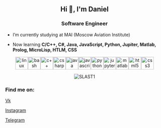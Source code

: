 <h2 align="center">Hi 👋, I'm Daniel</h2>
<h3 align="center">Software Engineer</h3>

- I’m currently studying at MAI (Moscow Aviation Institute)

- Now learning **C/C++, C#, Java, JavaScript, Python, Jupiter, Matlab, Prolog, MicroLisp, HTLM, CSS**

<p align="center"><img
src="https://github.com/SLAST1/devicon/blob/master/icons/linux/linux-original.svg" alt="linux" width="40" height="40"/><img
src="https://github.com/SLAST1/devicon/blob/master/icons/bash/bash-original.svg" alt="bash" width="40" height="40"/><img
src="https://github.com/SLAST1/devicon/blob/master/icons/cplusplus/cplusplus-original.svg" alt="c++" width="40" height="40"/><img
src="https://github.com/SLAST1/devicon/blob/master/icons/csharp/csharp-line.svg" alt="csharp" width="40" height="40"/><img
src="https://github.com/SLAST1/devicon/blob/master/icons/java/java-original.svg" alt="java" width="40" height="40"/><img
src="https://github.com/SLAST1/devicon/blob/master/icons/javascript/javascript-original.svg" alt="javascript" width="40" height="40"/><img
src="https://github.com/SLAST1/devicon/blob/master/icons/python/python-original.svg" alt="python" width="40" height="40"/><img 
src="https://github.com/SLAST1/devicon/blob/master/icons/jupyter/jupyter-original-wordmark.svg" alt="jupyter" width="40" height="40"/><img
src="https://github.com/SLAST1/devicon/blob/master/icons/matlab/matlab-original.svg" alt="matlab" width="40" height="40"/><img
src="https://github.com/SLAST1/devicon/blob/master/icons/html5/html5-original-wordmark.svg" alt="html5" width="40" height="40"/><img
src="https://github.com/SLAST1/devicon/blob/master/icons/css3/css3-original-wordmark.svg" alt="css3" width="40" height="40"/><img
</p>
 
<p align="center"><img
src="https://github-readme-stats.vercel.app/api/top-langs/?username=SLAST1&langs_count=9" alt="SLAST1"/>
<!
    layout=compact
-->
</p>

### Find me on:
[Vk](https://vk.com/slast1_one)

[Instagram](https://www.instagram.com/slast1_one)

[Telegram](https://t.me/slast1_one)
